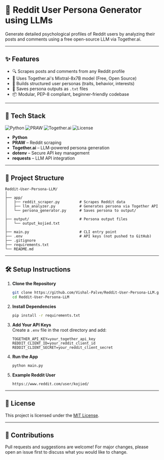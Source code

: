 # 🧠 Reddit User Persona Generator using LLMs

Generate detailed psychological profiles of Reddit users by analyzing their posts and comments using a free open-source LLM via Together.ai.

---

## ✨ Features

- 🔍 Scrapes posts and comments from any Reddit profile
- 🤖 Uses Together.ai's Mixtral-8x7B model (Free, Open Source)
- 🧠 Builds structured user personas (traits, behavior, interests)
- 📝 Saves persona outputs as `.txt` files
- 📦 Modular, PEP-8 compliant, beginner-friendly codebase

---

## 🚀 Tech Stack

![Python](https://img.shields.io/badge/Python-3.9%2B-blue.svg)
![PRAW](https://img.shields.io/badge/PRAW-Reddit%20API-yellow)
![Together.ai](https://img.shields.io/badge/LLM-Together.ai-green)
![License](https://img.shields.io/badge/License-MIT-blue)

- **Python**
- **PRAW** – Reddit scraping
- **Together.ai** – LLM-powered persona generation
- **dotenv** – Secure API key management
- **requests** – LLM API integration

---

## 📁 Project Structure

```
Reddit-User-Persona-LLM/
│
├── app/
│   ├── reddit_scraper.py         # Scrapes Reddit data
│   ├── llm_analyzer.py           # Generates persona via Together API
│   └── persona_generator.py      # Saves persona to output/
│
├── output/                       # Persona output files
│   └── output_kojied.txt
│
├── main.py                       # CLI entry point
├── .env                          # API keys (not pushed to GitHub)
├── .gitignore
├── requirements.txt
└── README.md
```

---

## 🛠️ Setup Instructions

1. **Clone the Repository**
   ```bash
   git clone https://github.com/Vishal-Palve/Reddit-User-Persona-LLM.git
   cd Reddit-User-Persona-LLM
   ```

2. **Install Dependencies**
   ```bash
   pip install -r requirements.txt
   ```

3. **Add Your API Keys**  
   Create a `.env` file in the root directory and add:
   ```
   TOGETHER_API_KEY=your_together_api_key
   REDDIT_CLIENT_ID=your_reddit_client_id
   REDDIT_CLIENT_SECRET=your_reddit_client_secret
   ```

4. **Run the App**
   ```bash
   python main.py
   ```

5. **Example Reddit User**
   ```
   https://www.reddit.com/user/kojied/
   ```

---

## 📜 License

This project is licensed under the [MIT License](LICENSE).

---

## 🙌 Contributions

Pull requests and suggestions are welcome! For major changes, please open an issue first to discuss what you would like to change.
